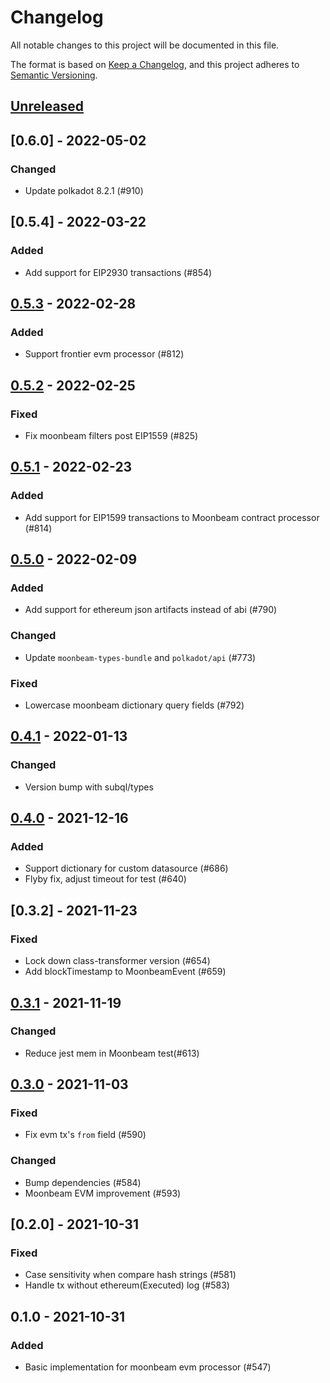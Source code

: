 # Changelog
All notable changes to this project will be documented in this file.

The format is based on [Keep a Changelog](https://keepachangelog.com/en/1.0.0/),
and this project adheres to [Semantic Versioning](https://semver.org/spec/v2.0.0.html).

## [Unreleased]

## [0.6.0] - 2022-05-02
### Changed
- Update polkadot 8.2.1 (#910)

## [0.5.4] - 2022-03-22
### Added
- Add support for EIP2930 transactions (#854)

## [0.5.3] - 2022-02-28
### Added
- Support frontier evm processor (#812)

## [0.5.2] - 2022-02-25
### Fixed
- Fix moonbeam filters post EIP1559 (#825)

## [0.5.1] - 2022-02-23
### Added
- Add support for EIP1599 transactions to Moonbeam contract processor (#814)

## [0.5.0] - 2022-02-09
### Added
- Add support for ethereum json artifacts instead of abi (#790)
### Changed
- Update `moonbeam-types-bundle` and `polkadot/api` (#773) 
### Fixed
- Lowercase moonbeam dictionary query fields (#792)

## [0.4.1] - 2022-01-13
### Changed
- Version bump with subql/types 

## [0.4.0] - 2021-12-16
### Added
- Support dictionary for custom datasource (#686)
- Flyby fix, adjust timeout for test (#640) 

## [0.3.2] - 2021-11-23
### Fixed
- Lock down class-transformer version (#654)
- Add blockTimestamp to MoonbeamEvent (#659)

## [0.3.1] - 2021-11-19
### Changed
- Reduce jest mem in Moonbeam test(#613)

## [0.3.0] - 2021-11-03
### Fixed
- Fix evm tx's `from` field (#590)
### Changed
- Bump dependencies (#584)
- Moonbeam EVM improvement (#593)

## [0.2.0] - 2021-10-31
### Fixed
- Case sensitivity when compare hash strings (#581)
- Handle tx without ethereum(Executed) log (#583)

## 0.1.0 - 2021-10-31
### Added
- Basic implementation for moonbeam evm processor (#547)

[Unreleased]: https://github.com/subquery/subql/compare/contract-processors/0.5.3...HEAD
[0.5.3]: https://github.com/subquery/subql/compare/contract-processors/0.5.2...contract-processors/0.5.3
[0.5.2]: https://github.com/subquery/subql/compare/contract-processors/0.5.1...contract-processors/0.5.2
[0.5.1]: https://github.com/subquery/subql/compare/contract-processors/0.5.0...contract-processors/0.5.1
[0.5.0]: https://github.com/subquery/subql/compare/contract-processors/0.4.1...contract-processors/0.5.0
[0.4.1]: https://github.com/subquery/subql/compare/contract-processors/0.4.0...contract-processors/0.4.1
[0.4.0]: https://github.com/subquery/subql/compare/contract-processors/0.3.1...contract-processors/0.4.0
[0.3.1]: https://github.com/subquery/subql/compare/contract-processors/0.3.0...contract-processors/0.3.1
[0.3.0]: https://github.com/subquery/subql/compare/contract-processors/0.2.0...contract-processors/0.3.0

